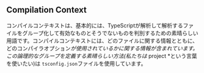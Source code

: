 ## Compilation Context
コンパイルコンテキストは、基本的には、TypeScriptが解析して解析するファイルをグループ化して有効なものとそうでないものを判別するための素晴らしい用語です。コンパイルコンテキストには、どのファイルに関する情報とともに、どのコンパイラオプション*が使用されているかに関する情報が含まれています。この論理的なグループを定義する素晴らしい方法(私たちは* project *という言葉を使いたい)は `tsconfig.json`ファイルを使用しています。
